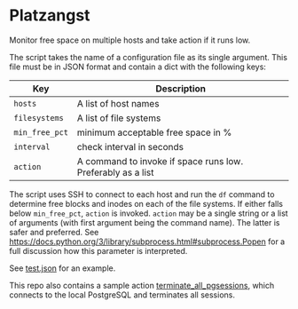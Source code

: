 Platzangst
==========

Monitor free space on multiple hosts and take action if it runs low.

The script takes the name of a configuration file as its single
argument. This file must be in JSON format and contain a dict with the
following keys:

| Key | Description |
|-|-|
| `hosts` | A list of host names |
| `filesystems` | A list of file systems |
| `min_free_pct` | minimum acceptable free space in % |
| `interval` | check interval in seconds |
| `action` | A command to invoke if space runs low. Preferably as a list |

The script uses SSH to connect to each host and run the `df` command to
determine free blocks and inodes on each of the file systems. If either
falls below `min_free_pct`, `action` is invoked. `action` may be a
single string or a list of arguments (with first argument being the
command name). The latter is safer and preferred. See
https://docs.python.org/3/library/subprocess.html#subprocess.Popen for a
full discussion how this parameter is interpreted.

See [test.json](test.json) for an example.

This repo also contains a sample action
[terminate_all_pgsessions](terminate_all_pgsessions), which connects to
the local PostgreSQL and terminates all sessions.
